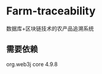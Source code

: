 # Farm-traceability
数据库+区块链技术的农产品追溯系统


## 需要依赖
<dependency>
            <groupId>org.web3j</groupId>
            <artifactId>core</artifactId>
            <version>4.9.8</version>
        </dependency>
    </dependencies>
